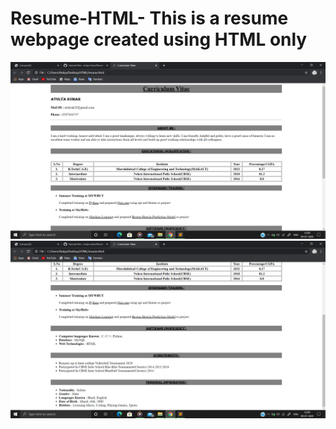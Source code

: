 # Resume-HTML- This is a resume webpage created using HTML only

![](https://github.com/atulya-karn/Resume-HTML-/blob/master/screenshots/Screenshot%20(27).png)
![](https://github.com/atulya-karn/Resume-HTML-/blob/master/screenshots/Screenshot%20(28).png)
